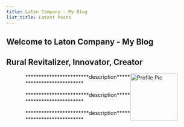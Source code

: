 ```yaml
---
title: Laton Company - My Blog
list_title: Latest Posts
---
```


<article class= "top">
  <h1 class="OutlineTest"> Welcome to Laton Company - My Blog </h1>
  <h2>Rural Revitalizer, Innovator, Creator</h2>

  <div class="row" style="padding-left:10%; padding-right:10%;">
  <div class="col-sm-3">
    <img src="https://kadetat.github.io/Laton-Company/images/profilepic.PNG" alt="Profile Pic" width="125" height="125" style="float:right">
  </div>
  <div class="col-md-9" style="text-align:left;">
    <p> ************************description*************************** </p>
    <p> ************************description*************************** </p>
    <p> ************************description*************************** </p>
  </div>
  </div>
</article>


